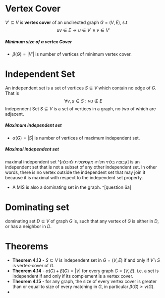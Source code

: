 
# Vertex Cover 

$V'\subseteq V$ is **vertex cover** of an undirected graph $G=(V,E)$, s.t 
$$uv \in E \Rightarrow u \in V' \lor v \in V'$$
##### Minimum size of a vertex Cover
- $\beta(G)=|V'|$ is number of vertices of minimum vertex cover.


# Independent Set
An independent set is a set of vertices $S \subseteq V$ which contain no edge of $G$. That is
$$\forall v,u \in S : vu \notin E$$
Independent Set $S \subseteq V$ is a set of vertices in a graph, no two of which are adjacent.  

##### Maximum independent set
- $\alpha(G)=|S|$ is number of vertices of maximum independent set.

##### Maximal independent set
maximal independent set ^[קבוצה בלתי תלויה מקסימלית להכלה] is an independent set that is not a subset of any other independent set. In other words, there is no vertex outside the independent set that may join it because it is maximal with respect to the independent set property. 
- A MIS is also a dominating set in the graph. ^[question 6a]

# Dominating set
dominating set $D \subseteq V$ of graph $G$ is, such that any vertex of $G$ is either in $D$, or has a neighbor in $D$.

# Theorems

- **Theorem 4.13** - $S\subseteq V$ is independent set in $G=(V,E)$ if and only if $V \setminus S$ is vertex-cover of $G$.
- **Theorem 4.14** -  $\alpha(G)+\beta(G)=|V|$ for every graph $G=(V,E)$. i.e. a set is independent if and only if its complement is a vertex cover.
- **Theorem 4.15** - for any graph, the size of every vertex cover is greater than or equal to size of every matching in $G$, in particular $\beta(G)\geq \nu(G)$.
- 








